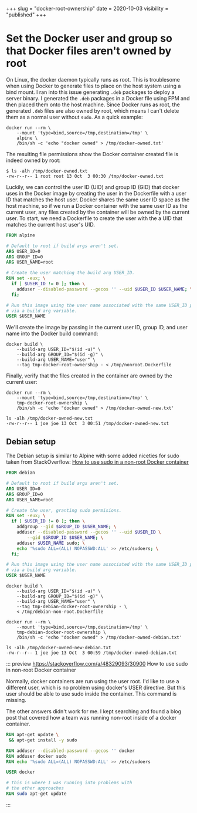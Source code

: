 +++
slug = "docker-root-ownership"
date = 2020-10-03
visibility = "published"
+++

# Set the Docker user and group so that Docker files aren't owned by root

On Linux, the docker daemon typically runs as root. This is troublesome when using 
Docker to generate files to place on the host system using a bind mount. I ran
into this issue generating `.deb` packages to deploy a server binary. I 
generated the `.deb` packages in a Docker file using FPM and then placed them
onto the host machine. Since Docker runs as root, the generated `.deb` files are
also owned by root, which means I can't delete them as a normal user without 
`sudo`. As a quick example:

```shell script
docker run --rm \
    --mount 'type=bind,source=/tmp,destination=/tmp' \
    alpine \
    /bin/sh -c 'echo "docker owned" > /tmp/docker-owned.txt' 
```

The resulting file permissions show the Docker container created file is indeed
owned by root:

```shell script
$ ls -alh /tmp/docker-owned.txt
-rw-r--r-- 1 root root 13 Oct  3 00:30 /tmp/docker-owned.txt
```

Luckily, we can control the user ID (UID) and group ID (GID) that docker uses in the Docker 
image by creating the user in the Dockerfile with a user ID that matches the host 
user. Docker shares the same user ID space as the host machine, so if we run
a Docker container with the same user ID as the current user, any files created
by the container will be owned by the current user. To start, we need a 
Dockerfile to create the user with the a UID that matches the current host user's UID.

```Dockerfile
FROM alpine

# Default to root if build args aren't set.
ARG USER_ID=0
ARG GROUP_ID=0
ARG USER_NAME=root

# Create the user matching the build arg USER_ID.
RUN set -eux; \
  if [ $USER_ID != 0 ]; then \
    adduser --disabled-password --gecos '' --uid $USER_ID $USER_NAME; \
  fi;

# Run this image using the user name associated with the same USER_ID passed
# via a build arg variable.
USER $USER_NAME
```

We'll create the image by passing in the current user ID, group ID, and 
user name into the Docker build command:

```shell script
docker build \
    --build-arg USER_ID="$(id -u)" \
    --build-arg GROUP_ID="$(id -g)" \
    --build-arg USER_NAME="user" \
    --tag tmp-docker-root-ownership - < /tmp/nonroot.Dockerfile
```

Finally, verify that the files created in the container are owned by the current 
user:

```shell script
docker run --rm \                
    --mount 'type=bind,source=/tmp,destination=/tmp' \
    tmp-docker-root-ownership \
    /bin/sh -c 'echo "docker owned" > /tmp/docker-owned-new.txt'

ls -alh /tmp/docker-owned-new.txt 
-rw-r--r-- 1 joe joe 13 Oct  3 00:51 /tmp/docker-owned-new.txt
```

## Debian setup

The Debian setup is similar to Alpine with some added niceties for sudo taken from 
StackOverflow: [How to use sudo in a non-root Docker container](https://stackoverflow.com/a/48329093/30900)

```Dockerfile
FROM debian

# Default to root if build args aren't set.
ARG USER_ID=0
ARG GROUP_ID=0
ARG USER_NAME=root

# Create the user, granting sudo permisions.
RUN set -eux; \
  if [ $USER_ID != 0 ]; then \
    addgroup --gid $GROUP_ID $USER_NAME; \
    adduser --disabled-password --gecos '' --uid $USER_ID \
        --gid $GROUP_ID $USER_NAME; \
    adduser $USER_NAME sudo; \
    echo '%sudo ALL=(ALL) NOPASSWD:ALL' >> /etc/sudoers; \
  fi;

# Run this image using the user name associated with the same USER_ID passed
# via a build arg variable.
USER $USER_NAME
```


```shell script
docker build \
    --build-arg USER_ID="$(id -u)" \
    --build-arg GROUP_ID="$(id -g)" \
    --build-arg USER_NAME="user" \
    --tag tmp-debian-docker-root-ownership - \
    < /tmp/debian-non-root.Dockerfile

docker run --rm \                
    --mount 'type=bind,source=/tmp,destination=/tmp' \
    tmp-debian-docker-root-ownership \
    /bin/sh -c 'echo "docker owned" > /tmp/docker-owned-debian.txt'

ls -alh /tmp/docker-owned-new-debian.txt
-rw-r--r-- 1 joe joe 13 Oct  3 00:59 /tmp/docker-owned-debian.txt
```

::: preview https://stackoverflow.com/a/48329093/30900
How to use sudo in non-root Docker container

Normally, docker containers are run using the user root. I'd like to use a 
different user, which is no problem using docker's USER directive. But this 
user should be able to use sudo inside the container. This command is missing.

The other answers didn't work for me. I kept searching and found a blog post 
that covered how a team was running non-root inside of a docker container.

```Dockerfile
RUN apt-get update \
 && apt-get install -y sudo

RUN adduser --disabled-password --gecos '' docker
RUN adduser docker sudo
RUN echo '%sudo ALL=(ALL) NOPASSWD:ALL' >> /etc/sudoers

USER docker

# this is where I was running into problems with 
# the other approaches
RUN sudo apt-get update 
```
:::